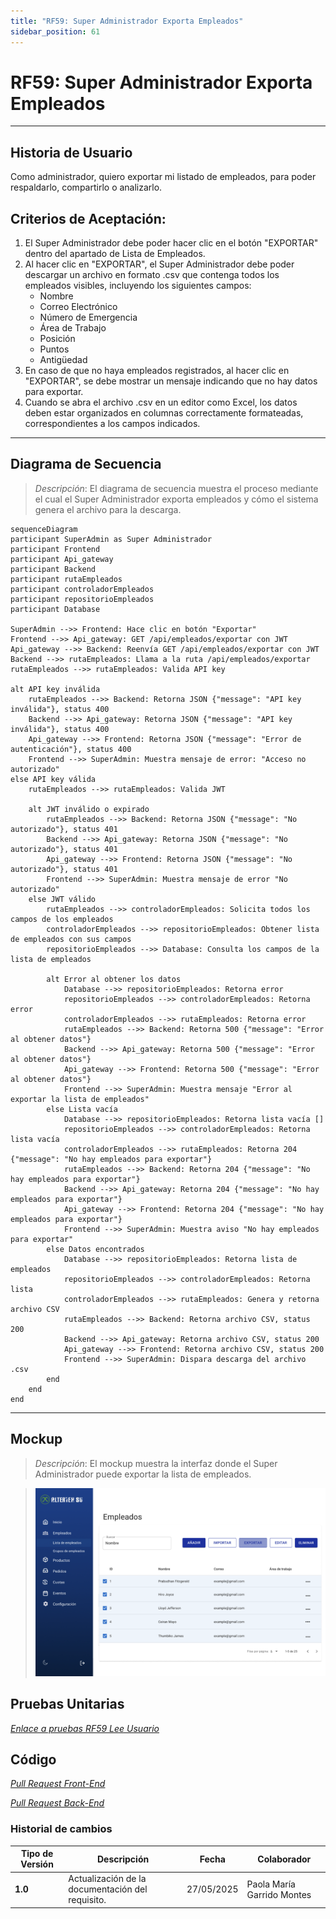 ```yaml
---
title: "RF59: Super Administrador Exporta Empleados"
sidebar_position: 61
---
```


# RF59: Super Administrador Exporta Empleados

---

## Historia de Usuario

Como administrador, quiero exportar mi listado de empleados, para poder respaldarlo, compartirlo o analizarlo. 

## **Criterios de Aceptación:**

1. El Super Administrador debe poder hacer clic en el botón "EXPORTAR" dentro del apartado de Lista de Empleados.
2. Al hacer clic en "EXPORTAR", el Super Administrador debe poder descargar un archivo en formato .csv que contenga todos los empleados visibles, incluyendo los siguientes campos:
   - Nombre
   - Correo Electrónico
   - Número de Emergencia
   - Área de Trabajo
   - Posición
   - Puntos
   - Antigüedad
3. En caso de que no haya empleados registrados, al hacer clic en "EXPORTAR", se debe mostrar un mensaje indicando que no hay datos para exportar.
4. Cuando se abra el archivo .csv en un editor como Excel, los datos deben estar organizados en columnas correctamente formateadas, correspondientes a los campos indicados.
---

## **Diagrama de Secuencia**

> _Descripción_: El diagrama de secuencia muestra el proceso mediante el cual el Super Administrador exporta empleados y cómo el sistema genera el archivo para la descarga.

```mermaid
sequenceDiagram
participant SuperAdmin as Super Administrador
participant Frontend
participant Api_gateway
participant Backend
participant rutaEmpleados
participant controladorEmpleados
participant repositorioEmpleados
participant Database

SuperAdmin -->> Frontend: Hace clic en botón "Exportar"
Frontend -->> Api_gateway: GET /api/empleados/exportar con JWT
Api_gateway -->> Backend: Reenvía GET /api/empleados/exportar con JWT
Backend -->> rutaEmpleados: Llama a la ruta /api/empleados/exportar
rutaEmpleados -->> rutaEmpleados: Valida API key

alt API key inválida
    rutaEmpleados -->> Backend: Retorna JSON {"message": "API key inválida"}, status 400
    Backend -->> Api_gateway: Retorna JSON {"message": "API key inválida"}, status 400
    Api_gateway -->> Frontend: Retorna JSON {"message": "Error de autenticación"}, status 400
    Frontend -->> SuperAdmin: Muestra mensaje de error: "Acceso no autorizado"
else API key válida
    rutaEmpleados -->> rutaEmpleados: Valida JWT

    alt JWT inválido o expirado
        rutaEmpleados -->> Backend: Retorna JSON {"message": "No autorizado"}, status 401
        Backend -->> Api_gateway: Retorna JSON {"message": "No autorizado"}, status 401
        Api_gateway -->> Frontend: Retorna JSON {"message": "No autorizado"}, status 401
        Frontend -->> SuperAdmin: Muestra mensaje de error "No autorizado"
    else JWT válido
        rutaEmpleados -->> controladorEmpleados: Solicita todos los campos de los empleados
        controladorEmpleados -->> repositorioEmpleados: Obtener lista de empleados con sus campos
        repositorioEmpleados -->> Database: Consulta los campos de la lista de empleados

        alt Error al obtener los datos
            Database -->> repositorioEmpleados: Retorna error
            repositorioEmpleados -->> controladorEmpleados: Retorna error
            controladorEmpleados -->> rutaEmpleados: Retorna error
            rutaEmpleados -->> Backend: Retorna 500 {"message": "Error al obtener datos"}
            Backend -->> Api_gateway: Retorna 500 {"message": "Error al obtener datos"}
            Api_gateway -->> Frontend: Retorna 500 {"message": "Error al obtener datos"}
            Frontend -->> SuperAdmin: Muestra mensaje "Error al exportar la lista de empleados"
        else Lista vacía
            Database -->> repositorioEmpleados: Retorna lista vacía []
            repositorioEmpleados -->> controladorEmpleados: Retorna lista vacía
            controladorEmpleados -->> rutaEmpleados: Retorna 204 {"message": "No hay empleados para exportar"}
            rutaEmpleados -->> Backend: Retorna 204 {"message": "No hay empleados para exportar"}
            Backend -->> Api_gateway: Retorna 204 {"message": "No hay empleados para exportar"}
            Api_gateway -->> Frontend: Retorna 204 {"message": "No hay empleados para exportar"}
            Frontend -->> SuperAdmin: Muestra aviso "No hay empleados para exportar"
        else Datos encontrados
            Database -->> repositorioEmpleados: Retorna lista de empleados
            repositorioEmpleados -->> controladorEmpleados: Retorna lista
            controladorEmpleados -->> rutaEmpleados: Genera y retorna archivo CSV
            rutaEmpleados -->> Backend: Retorna archivo CSV, status 200
            Backend -->> Api_gateway: Retorna archivo CSV, status 200
            Api_gateway -->> Frontend: Retorna archivo CSV, status 200
            Frontend -->> SuperAdmin: Dispara descarga del archivo .csv
        end
    end
end
```

---

## **Mockup**

> _Descripción_: El mockup muestra la interfaz donde el Super Administrador puede exportar la lista de empleados.

> ![Interfaz para exportar empleados](imagenes/mockupExportarEmpleados.png)

## **Pruebas Unitarias**

_<u>[Enlace a pruebas RF59 Lee Usuario](https://docs.google.com/spreadsheets/d/1NLGwGrGA5PVOEzLaqxa8Ts1D_Ng3QzzqNKWJYUzxD-M/edit?usp=sharing)</u>_

## **Código**

_<u>[Pull Request Front-End](www.pull.com)</u>_

_<u>[Pull Request Back-End](www.pull.com)</u>_

### Historial de cambios

| **Tipo de Versión** | **Descripción**                                  | **Fecha**  | **Colaborador**            |
| ------------------- | ------------------------------------------------ | ---------- | -------------------------- |
| **1.0**             | Actualización de la documentación del requisito. | 27/05/2025  | Paola María Garrido Montes |